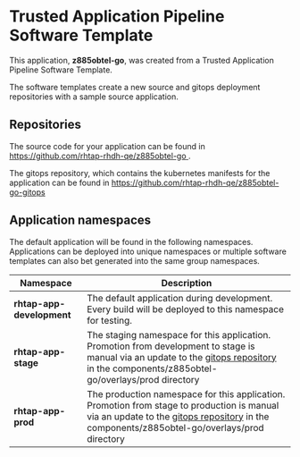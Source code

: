 # Trusted Application Pipeline Software Template

This application, **z885obtel-go**, was created from a Trusted Application Pipeline Software Template.

The software templates create a new source and gitops deployment repositories with a sample source application. 

## Repositories

The source code for your application can be found in [https://github.com/rhtap-rhdh-qe/z885obtel-go ](https://github.com/rhtap-rhdh-qe/z885obtel-go ).
 
The gitops repository, which contains the kubernetes manifests for the application can be found in 
[https://github.com/rhtap-rhdh-qe/z885obtel-go-gitops ](https://github.com/rhtap-rhdh-qe/z885obtel-go-gitops ) 

## Application namespaces 

The default application will be found in the following namespaces. Applications can be deployed into unique namespaces or multiple software templates can also bet generated into the same group namespaces.  

|  Namespace   |  Description   |  
| -------- | -------- |   
| **rhtap-app-development** | The default application during development. Every build will be deployed to this namespace for testing. | 
| **rhtap-app-stage** | The staging namespace for this application. Promotion from development to stage is manual via an update to the [gitops repository](https://github.com/rhtap-rhdh-qe/z885obtel-go-gitops ) in the components/z885obtel-go/overlays/prod directory |  
| **rhtap-app-prod** | The production namespace for this application. Promotion from stage to production is manual via an update to the [gitops repository](https://github.com/rhtap-rhdh-qe/z885obtel-go-gitops ) in the components/z885obtel-go/overlays/prod directory | 